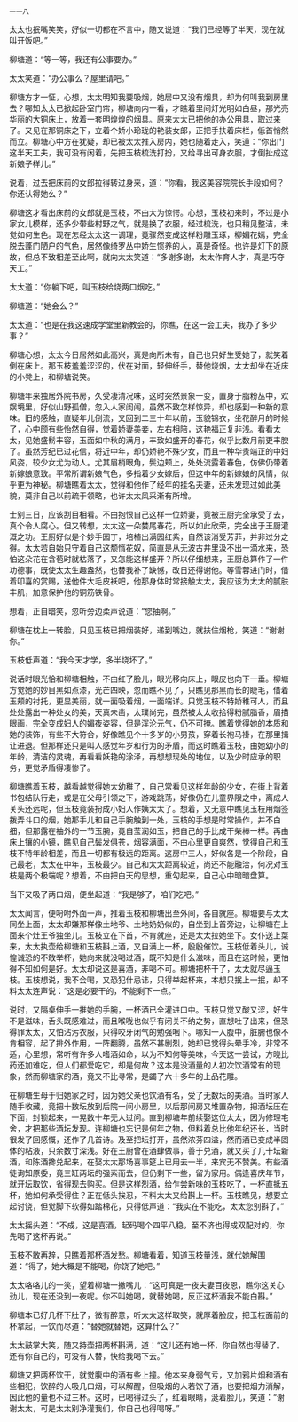     一一八 

   太太也抿嘴笑笑，好似一切都在不言中，随又说道：“我们已经等了半天，现在就叫开饭吧。”

   柳塘道：“等一等，我还有公事要办。”

   太太笑道：“办公事么？屋里请吧。”

   柳塘方才一怔，心想，太太明知我要吸烟，她居中又没有烟具，却为何叫我到房里去？哪知太太已掀起卧室门帘，柳塘向内一看，才瞧着里间灯光明如白昼，那光亮华丽的大铜床上，放着一套明煌煌的烟具。原来太太已把他的办公用具，取过来了。又见在那铜床之下，立着个娇小玲珑的艳装女郎，正把手扶着床栏，低首悄然而立。柳塘心中方在犹疑，却已被太太推入房内，她也随着走入，笑道：“你出门这半天工夫，我可没有闲着，先把玉枝梳洗打扮，又给寻出可身衣服，才倒扯成这新娘子样儿。”

   说着，过去把床前的女郎拉得转过身来，道：“你看，我这美容院院长手段如何？你还认得她么？”

   柳塘这才看出床前的女郎就是玉枝，不由大为惊愕。心想，玉枝初来时，不过是小家女儿模样，还多少带些村野之气，就是换了衣服，经过梳洗，也只稍见整洁，未觉如何生色。现在怎经太太这一调理，竟骤然变成这样粉雕玉琢，柳媚花嫣，完全脱去蓬门陋户的气色，居然像绮罗丛中娇生惯养的人，真是奇怪。也许是灯下的原故，但总不致相差至此啊，就向太太笑道：“多谢多谢，太太作育人才，真是巧夺天工。”

   太太道：“你躺下吧，叫玉枝给烧两口烟吃。”

   柳塘道：“她会么？”

   太太道：“也是在我这速成学堂里新教会的，你瞧，在这一会工夫，我办了多少事？”

   柳塘心想，太太今日居然如此高兴，真是向所未有，自己也只好生受她了，就笑着倒在床上。那玉枝羞羞涩涩的，伏在对面，轻伸纤手，替他烧烟，太太却坐在近床的小凳上，和柳塘说笑。

   柳塘年来独居外院书房，久受凄清况味，这时突然景象一变，置身于脂粉丛中，欢娱境里，好似山野孤僧，忽入人家闺闱，虽然不致怎样惊异，却也感到一种新的意味。旧的感触，直疑年儿倒流，又回到二三十年以前，玉貌锦衣，坐花醉月的时候了，心中颇有些怡然自得，觉着娇妻美妾，左右相陪，这艳福正复非浅。看看太太，见她盛鬋丰容，玉面如中秋的满月，丰致如盛开的春花，似乎比数月前更丰腴了。虽然芳纪已过花信，将近中年，却仍娇艳不殊少女，而且一种华贵端正的中妇风姿，较少女尤为动人。尤其眉梢眼角，鬓边颊上，处处流露着春色，仿佛仍带着新嫁娘意致。平常所谓新娘气色，多指着少女嫁后，但这中年的新嫁娘的风情，似乎更为神秘。柳塘瞧着太太，觉得和他作了经年的挂名夫妻，还未发现过如此美貌，莫非自己以前疏于领略，也许太太风采渐有所增。

   士别三日，应该刮目相看。不由抱恨自己这样一位娇妻，竟被王厨完全承受了去，真个令人腐心。但又转想，太太这一朵婪尾春花，所以如此欣荣，完全出于王厨灌溉之功。王厨好似是个妙手园丁，培植出满园红紫，自然该消受芳菲，并非过分之得。太太若自始只守着自己这颓惰花奴，简直是从无波古井里汲不出一滴水来，恐怕这朵花在含苞时就枯落了，又怎能这样盛开？所以仔细想来，王厨总算作了一件功德事，既使太太生趣盎然，也替我补了缺憾，改日还得谢他。等雪蓉进门时，借着叩喜的赏赐，送他件大毛皮袄吧，他那身体时常接触太太，我应该为太太的腻肤丰肌，加意保护他的铜筋铁骨。

   想着，正自暗笑，忽听旁边柔声说道：“您抽啊。”

   柳塘在枕上一转脸，只见玉枝已把烟装好，递到嘴边，就扶住烟枪，笑道：“谢谢你。”

   玉枝低声道：“我今天才学，多半烧坏了。”

   说话时眼光恰和柳塘相触，不由红了脸儿，眼光移向床上，眼皮也向下一垂。柳塘方觉她的妙目黑如点漆，光芒四映，忽而瞧不见了，只瞧见那黑而长的睫毛，借着玉颊的衬托，更显美丽，就一面吸着烟，一面端详。只觉玉枝不特娇稚可人，而且处处露出一种处女的美，天真未凿，太璞尚完，虽然被太太收拾得粉腻脂香，眉描眼画，完全变成妇人的媚夜姿容，但是浑沦元气，仍不可掩。瞧着觉得她的本质和她的装饰，有些不大符合，好像瞧见个十多岁的小男孩，穿着长袍马褂，在那里揖让进退。但那样还只是叫人感觉年岁和行为的矛盾，而这时瞧着玉枝，由她幼小的年龄，清洁的灵魂，再看看妖艳的涂泽，再想想现处的地位，以及少时应承的职务，更觉矛盾得凄惨了。

   柳塘瞧着玉枝，越看越觉得她太幼稚了，自己常看见这样年龄的少女，在街上背着书包结队行走，或是在父母引领之下，游戏跳荡，好像仍在儿童界限之中，离成人关头还远呢，但玉枝竟装扮成小妇人作姨太太了。想着，又无意中瞧见玉枝用烟签拨弄斗口的烟，她那手儿和自己手腕触到一处，玉枝的手想是时常操作，并不白细，但那露在袖外的一节玉腕，竟自莹润如玉，把自己的手比成干柴棒一样。再由床上镶的小镜，瞧见自己鬓发俱苍，烟容满面，不由心里更自爽然，觉得自己和玉枝不特年龄相差，而且一切都有极远的距离。这房中三人，好似各是一个阶段，自己最老，太太在中年，玉枝最少。自己和太太距离较近，尚还不能融洽，何况对玉枝是两个极端呢？想着，不由把白天的思想，重勾起来，自己心中暗暗盘算。

   当下又吸了两口烟，便坐起道：“我是够了，咱们吃吧。”

   太太闻言，便吩咐外面一声，推着玉枝和柳塘出至外间，各自就座。柳塘要与太太同坐上面，太太却嫌那样像土地爷、土地奶奶似的，自坐到上首旁边，让柳塘在上面来个灶王爷独坐儿。玉枝立在下首，不肯就座，还是太太拉她坐下。女仆送上菜来，太太执壶给柳塘和玉枝斟上酒，又自满上一杯，殷殷催饮。玉枝低着头儿，诚惶诚恐的不敢举杯，她向来就没喝过酒，既不知是什么滋味，而且在这时候，更怕得不知如何是好。太太却说这是喜酒，非喝不可。柳塘把杯干了，太太就尽逼玉枝。玉枝想说，我不会喝，又恐犯什忌讳，只得举起杯来，本想只抿上一抿，却不料太太连声说：“这是必要干的，不能剩下一点。”

   说时，又隔桌伸手一推她的手腕，一杯酒已全灌进口中。玉枝只觉又酸又涩，好生不是滋味，舌头既感难过，而且喉咙也似乎有闭关不纳之势，直想吐了出来，但恐得罪太太，又怕沾污衣服，只得咬牙闭气的勉强咽下。哪知一入腹中，脏腑也像不肯相容，起了排外作用，一阵翻腾，虽然不甚剧烈，她却已觉得头晕手冷，非常不适，心里想，常听有许多人嗜酒如命，以为不知何等美味，今天这一尝试，方晓比药还加难吃，但人们都爱吃它，却是何故？这本是没酒量的人初次饮酒常有的现象，然而柳塘家的酒，竟又不比寻常，是蠲了六十多年的上品花雕。

   在柳塘生母于归她家之时，因为她父亲也饮酒有名，受了无数坛的美酒。当时家人随手收藏，竟把十数坛放到后院一间小房里，以后那间房又堆置杂物，把酒坛压在下面，封锁起来，一晃数十年无人过问。直到柳塘年前续娶这位太太，因为修理宅舍，才把那些酒坛发现。连柳塘也忘记是何年之物，但料着总比他年纪还长，当时很发了回感慨，还作了几首诗。及至把坛打开，虽然浓芬四溢，然而酒已变成半固体的粘液，只余数寸深浅。好在王厨曾在酒肆做事，善于兑酒，就又买了几十坛新酒，和陈酒搀兑起来，在娶太太那场喜事筵上已用去一半，来宾无不赞美。有些酒徒询知原委，竟三缸两坛的强索而去，但仍剩下一些，留为家用。偶逢喜庆年节，就开坛取饮，省得现去购买。但是这样烈酒，给乍尝新味的玉枝吃了，一杯直抵五杯，她如何承受得住？正在低头挨忍，不料太太又给斟上一杯。玉枝瞧见，想要立起讨饶，但觉脚下软得如踏棉花，只得低声道：“我实在不能吃，太太您别斟了。”

   太太摇头道：“不成，这是喜酒，起码喝个四平八稳，至不济也得成双配对的，你先喝了这杯再说。”

   玉枝不敢再辞，只瞧着那杯酒发愁。柳塘看着，知道玉枝量浅，就代她解围道：“得了，她大概是不能喝，你饶了她吧。”

   太太咯咯儿的一笑，望着柳塘一撇嘴儿：“这可真是一夜夫妻百夜恩，瞧你这关心劲儿，现在还没到一夜呢。你不叫她喝，就替她喝，反正这杯酒我不能白斟。”

   柳塘本已好几杯下肚了，微有醉意，听太太这样取笑，就厚着脸皮，把玉枝面前的杯拿起，一饮而尽道：“替她就替她，这算什么？”

   太太鼓掌大笑，随又持壶把两杯斟满，道：“这儿还有她一杯，你自然也得替了。还有你自己的，可没有人替，快给我喝下去。”

   柳塘又把两杯饮干，就觉腹中的酒有些上撞。他本来身弱气亏，又加鸦片烟和酒有些相犯，饮醉的人吸几口烟，可以解醒，但吸烟的人若饮了酒，也要把烟力消解，因此他的量也不过三杯。这时，已喝得过头了，红着眼睛，涎着脸儿，笑道：“谢谢太太，可是太太别净灌我们，你自己也得喝呀。”

